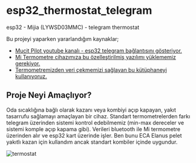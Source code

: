 # esp32_thermostat_telegram
esp32 - Mijia (LYWSD03MMC) - telegram thermostat

Bu projeyi yaparken yararlandığım kaynaklar;
* [Mucit Pilot youtube kanalı - esp32 telegram bağlantısını gösteriyor.](youtube.com/watch?v=g6W4bdM9Vhg) 
* [Mi Termometre cihazımıza bu özelleştirilmiş yazılımı yüklememiz gerekiyor. ](github.com/atc1441/ATC_MiThermometer) 
* [Termometremizden veri çekmemizi sağlayan bu kütüphaneyi kullanıyoruz.](github.com/matthias-bs/ATC_MiThermometer) 

## Proje Neyi Amaçlıyor?
Oda sıcaklığına bağlı olarak kazanı veya kombiyi açıp kapayan, yakıt tasarrufu sağlamayı amaçlayan bir cihaz. Standart termometrelerden farkı telegram üzerinden sistemi kontrol edebilmemiz (min-max dereceler ve sistemi komple açıp kapama gibi). Verileri bluetooth ile Mi termometre üzerinden alır ve esp32 kart üzerinde işler.
Ben bunu ECA Elanus pelet yakıtlı kazan için kullandım ancak standart kombiler içinde uygundur.

![termostat](https://github.com/ehlullah/esp32_thermostat_telegram/assets/29586225/2e8f11ec-b5b4-45d3-91a8-648c70bee08a)

